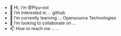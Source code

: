 - 👋 Hi, I’m @Piyu-ost
- 👀 I’m interested in ... github
- 🌱 I’m currently learning ... Opensource Technologies
- 💞️ I’m looking to collaborate on ...
- 📫 How to reach me ... ..

<!---
Piyu-ost/Piyu-ost is a ✨ special ✨ repository because its `README.md` (this file) appears on your GitHub profile.
You can click the Preview link to take a look at your changes.
--->
